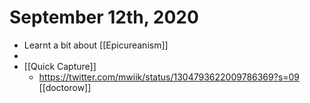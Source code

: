 # September 12th, 2020
- Learnt a bit about [[Epicureanism]]
- 
- [[Quick Capture]]
    - https://twitter.com/mwiik/status/1304793622009786369?s=09 [[doctorow]]



